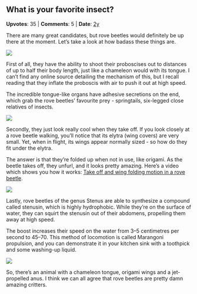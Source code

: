 ## What is your favorite insect?
    
**Upvotes**: 35 | **Comments**: 5 | **Date**: [2y](https://www.quora.com/What-is-your-favorite-insect/answer/Gary-Meaney)

There are many great candidates, but rove beetles would definitely be up there at the moment. Let’s take a look at how badass these things are.

![](https://qph.fs.quoracdn.net/main-qimg-baa97171fcd366feafd38dbf8a9355d4-lq)

First of all, they have the ability to shoot their proboscises out to distances of up to half their body length, just like a chameleon would with its tongue. I can’t find any online source detailing the mechanism of this, but I recall reading that they inflate the proboscis with air to push it out at high speed.

The incredible tongue-like organs have adhesive secretions on the end, which grab the rove beetles’ favourite prey - springtails, six-legged close relatives of insects.

![](https://qph.fs.quoracdn.net/main-qimg-999f3d76ff39f81836c7a6c856a7fa1b-pjlq)

Secondly, they just look really cool when they take off. If you look closely at a rove beetle walking, you’ll notice that its elytra (wing covers) are very small. Yet, when in flight, its wings appear normally sized - so how do they fit under the elytra.

The answer is that they’re folded up when not in use, like origami. As the beetle takes off, they unfurl, and it looks pretty amazing. Here’s a video which shows you how it works: [Take off and wing folding motion in a rove beetle](http://youtube.com/watch/v=HhU9NhHIYQc "youtube.com").

![](https://qph.fs.quoracdn.net/main-qimg-b92505d9274ecbc276a05336bb0ff077-lq)

Lastly, rove beetles of the genus Stenus are able to synthesize a compound called stenusin, which is highly hydrophobic. While they’re on the surface of water, they can squirt the stenusin out of their abdomens, propelling them away at high speed.

The boost increases their speed on the water from 3–5 centimetres per second to 45–70. This method of locomotion is called Marangoni propulsion, and you can demonstrate it in your kitchen sink with a toothpick and some washing-up liquid.

![](https://qph.fs.quoracdn.net/main-qimg-51a9d5c5c6c4a823afade988c7bb02a0)

So, there’s an animal with a chameleon tongue, origami wings and a jet-propelled anus. I think we can all agree that rove beetles are pretty damn amazing critters.

